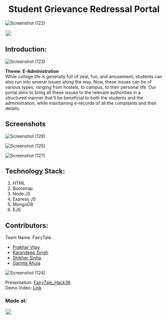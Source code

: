 <h1 align="center">Student Grievance Redressal Portal</h1>

![Screenshot (122)](https://user-images.githubusercontent.com/53086195/114290599-667e5e00-9a9e-11eb-8fcb-2fb7fedeef53.png)
<p align="center">
</p>

<a href="https://hack36.com"> <img src="http://bit.ly/BuiltAtHack36" height=20px> </a>


## Introduction:

![Screenshot (123)](https://user-images.githubusercontent.com/53086195/114290741-5dda5780-9a9f-11eb-9646-ea52d6df1ac7.png)

  <strong>Theme: E-Administration</strong><br>
  While college life is generally full of zeal, fun, and amusement, students can also run into several issues along the way. Now, these issues can be of various types, ranging from hostels, to campus, to their personal life. Our portal aims to bring all these issues to the relevant authorities in a structured manner that'll be beneficial to both the students and the administration, while maintaining e-records of all the complaints and their details.
## Screenshots

![Screenshot (128)](https://user-images.githubusercontent.com/53086195/114290699-1bb11600-9a9f-11eb-8c40-3adbb5a7be71.png)

![Screenshot (125)](https://user-images.githubusercontent.com/53086195/114290715-33889a00-9a9f-11eb-89a9-c0e8c5dfa736.png)

![Screenshot (127)](https://user-images.githubusercontent.com/53086195/114290716-34b9c700-9a9f-11eb-9296-8845c7446977.png)


  
## Technology Stack:
  1) HTML
  2) Bootstrap
  3) Node.JS
  4) Express JS
  5) MongoDB
  6) EJS
  

## Contributors:

Team Name: FairyTale

* [Prakhar Vijay](https://github.com/furher023)
* [Karandeep Singh](https://github.com/karandeep09)
* [Shikher Sinha](https://github.com/shikher25git)
* [Garima Ahuja](https://github.com/garima0508)

![Screenshot (124)](https://user-images.githubusercontent.com/53086195/114290761-7cd8e980-9a9f-11eb-8177-e377ec3ad0df.png)

Presentation: [FairyTale_Hack36](https://docs.google.com/presentation/d/1axXpajTrNLitP_YvezBTEyd4LIndKr-T5-Fi_DqjKqc/edit?usp=sharing) <br>
Demo Video: [Link](https://youtu.be/2osEJ5rJJ9I)


### Made at:
<a href="https://hack36.com"> <img src="http://bit.ly/BuiltAtHack36" height=20px> </a>

